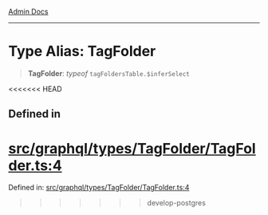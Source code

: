 [Admin Docs](/)

***

# Type Alias: TagFolder

> **TagFolder**: *typeof* `tagFoldersTable.$inferSelect`

<<<<<<< HEAD
## Defined in

[src/graphql/types/TagFolder/TagFolder.ts:4](https://github.com/NishantSinghhhhh/talawa-api/blob/ff0f1d6ae21d3428519b64e42fe3bfdff573cb6e/src/graphql/types/TagFolder/TagFolder.ts#L4)
=======
Defined in: [src/graphql/types/TagFolder/TagFolder.ts:4](https://github.com/PalisadoesFoundation/talawa-api/blob/37e2d6abe1cabaa02f97a3c6c418b81e8fcb5a13/src/graphql/types/TagFolder/TagFolder.ts#L4)
>>>>>>> develop-postgres
